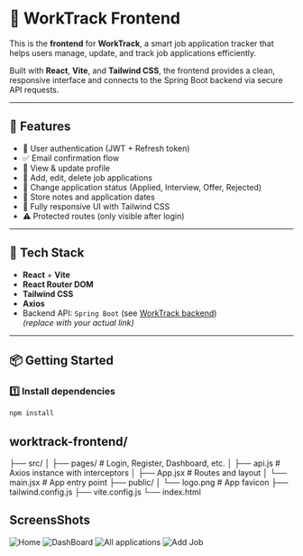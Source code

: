 # 💼 WorkTrack Frontend

This is the **frontend** for **WorkTrack**, a smart job application tracker that helps users manage, update, and track job applications efficiently.

Built with **React**, **Vite**, and **Tailwind CSS**, the frontend provides a clean, responsive interface and connects to the Spring Boot backend via secure API requests.

---

## 🚀 Features

- 🔐 User authentication (JWT + Refresh token)
- ✅ Email confirmation flow
- 👤 View & update profile
- 📝 Add, edit, delete job applications
- 🎯 Change application status (Applied, Interview, Offer, Rejected)
- 📅 Store notes and application dates
- 🎨 Fully responsive UI with Tailwind CSS
- ⚠️ Protected routes (only visible after login)

---

## 🧰 Tech Stack

- **React** + **Vite**
- **React Router DOM**
- **Tailwind CSS**
- **Axios**
- Backend API: `Spring Boot` (see [WorkTrack backend](https://github.com/David-Fu-Code/WorkTrack))  
  *(replace with your actual link)*

---

## 📦 Getting Started

### 1️⃣ Install dependencies

```bash
npm install
```

## worktrack-frontend/
├── src/
│   ├── pages/           # Login, Register, Dashboard, etc.
│   ├── api.js           # Axios instance with interceptors
│   ├── App.jsx          # Routes and layout
│   └── main.jsx         # App entry point
├── public/
│   └── logo.png         # App favicon
├── tailwind.config.js
├── vite.config.js
└── index.html

## ScreensShots
![Home](https://github.com/user-attachments/assets/2f8b3d9a-96af-4a79-8c84-30bd8b8de9b8)
![DashBoard](https://github.com/user-attachments/assets/246c8886-565a-4038-88c1-6e4564962a43)
![All applications](https://github.com/user-attachments/assets/4793b01f-1cdc-415b-b97e-018b5d6d265b)
![Add Job](https://github.com/user-attachments/assets/908886fb-d6dd-4236-b667-4d898f0c0d93)




